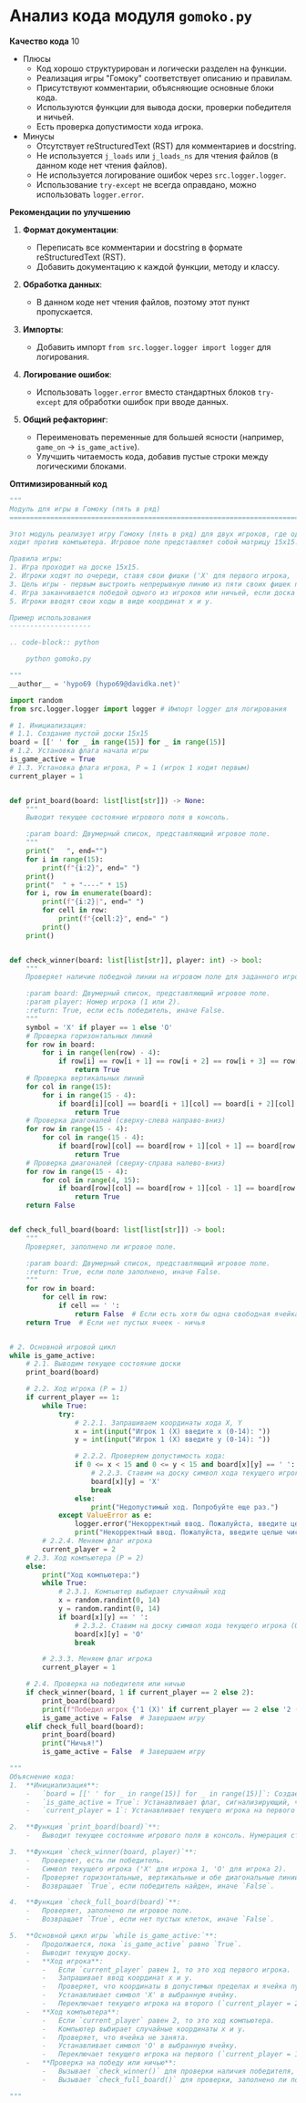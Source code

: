 # Анализ кода модуля `gomoko.py`

**Качество кода**
10
- Плюсы
    - Код хорошо структурирован и логически разделен на функции.
    - Реализация игры "Гомоку" соответствует описанию и правилам.
    - Присутствуют комментарии, объясняющие основные блоки кода.
    - Используются функции для вывода доски, проверки победителя и ничьей.
    - Есть проверка допустимости хода игрока.
- Минусы
    - Отсутствует reStructuredText (RST) для комментариев и docstring.
    - Не используется `j_loads` или `j_loads_ns` для чтения файлов (в данном коде нет чтения файлов).
    - Не используется логирование ошибок через `src.logger.logger`.
    - Использование `try-except` не всегда оправдано, можно использовать `logger.error`.

**Рекомендации по улучшению**

1.  **Формат документации**:
    -   Переписать все комментарии и docstring в формате reStructuredText (RST).
    -   Добавить документацию к каждой функции, методу и классу.

2.  **Обработка данных**:
    -   В данном коде нет чтения файлов, поэтому этот пункт пропускается.

3.  **Импорты**:
    -   Добавить импорт `from src.logger.logger import logger` для логирования.

4.  **Логирование ошибок**:
    -   Использовать `logger.error` вместо стандартных блоков `try-except` для обработки ошибок при вводе данных.

5.  **Общий рефакторинг**:
    -   Переименовать переменные для большей ясности (например, `game_on` -> `is_game_active`).
    -   Улучшить читаемость кода, добавив пустые строки между логическими блоками.

**Оптимизированный код**

```python
"""
Модуль для игры в Гомоку (пять в ряд)
=========================================================================================

Этот модуль реализует игру Гомоку (пять в ряд) для двух игроков, где один игрок
ходит против компьютера. Игровое поле представляет собой матрицу 15x15.

Правила игры:
1. Игра проходит на доске 15x15.
2. Игроки ходят по очереди, ставя свои фишки ('X' для первого игрока, 'O' для второго).
3. Цель игры - первым выстроить непрерывную линию из пяти своих фишек по вертикали, горизонтали или диагонали.
4. Игра заканчивается победой одного из игроков или ничьей, если доска полностью заполнена и никто не построил линию из пяти.
5. Игроки вводят свои ходы в виде координат x и y.

Пример использования
--------------------

.. code-block:: python

    python gomoko.py

"""
__author__ = 'hypo69 (hypo69@davidka.net)'

import random
from src.logger.logger import logger # Импорт logger для логирования

# 1. Инициализация:
# 1.1. Создание пустой доски 15x15
board = [[' ' for _ in range(15)] for _ in range(15)]
# 1.2. Установка флага начала игры
is_game_active = True
# 1.3. Установка флага игрока, P = 1 (игрок 1 ходит первым)
current_player = 1


def print_board(board: list[list[str]]) -> None:
    """
    Выводит текущее состояние игрового поля в консоль.

    :param board: Двумерный список, представляющий игровое поле.
    """
    print("   ", end="")
    for i in range(15):
        print(f"{i:2}", end=" ")
    print()
    print("  " + "----" * 15)
    for i, row in enumerate(board):
        print(f"{i:2}|", end=" ")
        for cell in row:
            print(f"{cell:2}", end=" ")
        print()
    print()


def check_winner(board: list[list[str]], player: int) -> bool:
    """
    Проверяет наличие победной линии на игровом поле для заданного игрока.

    :param board: Двумерный список, представляющий игровое поле.
    :param player: Номер игрока (1 или 2).
    :return: True, если есть победитель, иначе False.
    """
    symbol = 'X' if player == 1 else 'O'
    # Проверка горизонтальных линий
    for row in board:
        for i in range(len(row) - 4):
            if row[i] == row[i + 1] == row[i + 2] == row[i + 3] == row[i + 4] == symbol:
                return True
    # Проверка вертикальных линий
    for col in range(15):
        for i in range(15 - 4):
            if board[i][col] == board[i + 1][col] == board[i + 2][col] == board[i + 3][col] == board[i + 4][col] == symbol:
                return True
    # Проверка диагоналей (сверху-слева направо-вниз)
    for row in range(15 - 4):
        for col in range(15 - 4):
            if board[row][col] == board[row + 1][col + 1] == board[row + 2][col + 2] == board[row + 3][col + 3] == board[row + 4][col + 4] == symbol:
                return True
    # Проверка диагоналей (сверху-справа налево-вниз)
    for row in range(15 - 4):
        for col in range(4, 15):
            if board[row][col] == board[row + 1][col - 1] == board[row + 2][col - 2] == board[row + 3][col - 3] == board[row + 4][col - 4] == symbol:
                return True
    return False


def check_full_board(board: list[list[str]]) -> bool:
    """
    Проверяет, заполнено ли игровое поле.

    :param board: Двумерный список, представляющий игровое поле.
    :return: True, если поле заполнено, иначе False.
    """
    for row in board:
        for cell in row:
            if cell == ' ':
                return False  # Если есть хотя бы одна свободная ячейка, то игра не окончена
    return True  # Если нет пустых ячеек - ничья


# 2. Основной игровой цикл
while is_game_active:
    # 2.1. Выводим текущее состояние доски
    print_board(board)

    # 2.2. Ход игрока (P = 1)
    if current_player == 1:
        while True:
            try:
                # 2.2.1. Запрашиваем координаты хода X, Y
                x = int(input("Игрок 1 (X) введите x (0-14): "))
                y = int(input("Игрок 1 (X) введите y (0-14): "))

                # 2.2.2. Проверяем допустимость хода:
                if 0 <= x < 15 and 0 <= y < 15 and board[x][y] == ' ':
                    # 2.2.3. Ставим на доску символ хода текущего игрока (X)
                    board[x][y] = 'X'
                    break
                else:
                    print("Недопустимый ход. Попробуйте еще раз.")
            except ValueError as e:
                logger.error("Некорректный ввод. Пожалуйста, введите целые числа", exc_info=e)  # Логирование ошибки
                print("Некорректный ввод. Пожалуйста, введите целые числа")
        # 2.2.4. Меняем флаг игрока
        current_player = 2
    # 2.3. Ход компьютера (P = 2)
    else:
        print("Ход компьютера:")
        while True:
            # 2.3.1. Компьютер выбирает случайный ход
            x = random.randint(0, 14)
            y = random.randint(0, 14)
            if board[x][y] == ' ':
                # 2.3.2. Ставим на доску символ хода текущего игрока (O)
                board[x][y] = 'O'
                break

        # 2.3.3. Меняем флаг игрока
        current_player = 1

    # 2.4. Проверка на победителя или ничью
    if check_winner(board, 1 if current_player == 2 else 2):
        print_board(board)
        print(f"Победил игрок {'1 (X)' if current_player == 2 else '2 (O)'}!")
        is_game_active = False  # Завершаем игру
    elif check_full_board(board):
        print_board(board)
        print("Ничья!")
        is_game_active = False  # Завершаем игру

"""
Объяснение кода:
1.  **Инициализация**:
    -   `board = [[' ' for _ in range(15)] for _ in range(15)]`: Создает игровое поле 15x15, заполненное пробелами (пустые ячейки).
    -   `is_game_active = True`: Устанавливает флаг, сигнализирующий, что игра продолжается.
    -   `current_player = 1`: Устанавливает текущего игрока на первого (игрок 1).

2.  **Функция `print_board(board)`**:
    -   Выводит текущее состояние игрового поля в консоль. Нумерация строк и столбцов для удобства.

3.  **Функция `check_winner(board, player)`**:
    -   Проверяет, есть ли победитель.
    -   Символ текущего игрока ('X' для игрока 1, 'O' для игрока 2).
    -   Проверяет горизонтальные, вертикальные и обе диагональные линии на наличие пяти подряд идущих символов.
    -   Возвращает `True`, если победитель найден, иначе `False`.

4.  **Функция `check_full_board(board)`**:
    -   Проверяет, заполнено ли игровое поле.
    -   Возвращает `True`, если нет пустых клеток, иначе `False`.

5.  **Основной цикл игры `while is_game_active:`**:
    -   Продолжается, пока `is_game_active` равно `True`.
    -   Выводит текущую доску.
    -   **Ход игрока**:
        -   Если `current_player` равен 1, то это ход первого игрока.
        -   Запрашивает ввод координат x и y.
        -   Проверяет, что координаты в допустимых пределах и ячейка пуста. Если нет, повторяет запрос.
        -   Устанавливает символ 'X' в выбранную ячейку.
        -   Переключает текущего игрока на второго (`current_player = 2`).
    -   **Ход компьютера**:
        -   Если `current_player` равен 2, то это ход компьютера.
        -   Компьютер выбирает случайные координаты x и y.
        -   Проверяет, что ячейка не занята.
        -   Устанавливает символ 'O' в выбранную ячейку.
        -   Переключает текущего игрока на первого (`current_player = 1`).
    -   **Проверка на победу или ничью**:
        -   Вызывает `check_winner()` для проверки наличия победителя, и если он есть выводит на консоль сообщение о победе, и устанавливает `is_game_active` в `False`.
        -   Вызывает `check_full_board()` для проверки, заполнено ли поле. Если поле заполнено, то выводит сообщение о ничьей и завершает игру.

"""
```